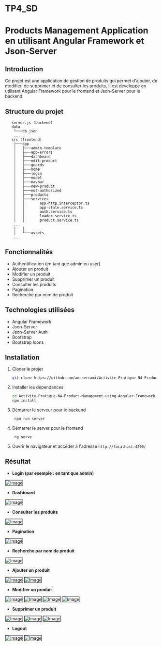 # TP4_SD
# Products Management Application en utilisant Angular Framework et Json-Server

## Introduction

Ce projet est une application de gestion de produits qui permet d'ajouter, de modifier, de supprimer et de consulter les produits. Il est développé en utilisant Angular Framework pour le frontend et Json-Server pour le backend.

## Structure du projet

```
   server.js (backend)
   data
    └───db.json
    ...
   src (frontend)
    ├───app
    │   ├───admin-template
    │   ├───app-errors
    │   ├───dashboard
    │   ├───edit-product
    │   ├───guards
    │   ├───home
    │   ├───login
    │   ├───model
    │   ├───navbar
    │   ├───new-product
    │   ├───not-authorized
    │   ├───products
    │   ├───services
    │   │       app-http.interceptor.ts
    │   │       app-state.service.ts
    │   │       auth.service.ts
    │   │       loader.service.ts
    │   │       product.service.ts
    ...
    │   │          
    │   └───assets
    ...        
```

## Fonctionnalités

- Authentification (en tant que admin ou user)
- Ajouter un produit
- Modifier un produit
- Supprimer un produit
- Consulter les produits
- Pagination
- Recherche par nom de produit

## Technologies utilisées

- Angular Framework
- Json-Server
- Json-Server Auth
- Bootstrap
- Bootstrap Icons

## Installation

1. Cloner le projet

   ```bash
   git clone https://github.com/anaserrami/Activite-Pratique-N4-Product-Management-using-Angular-Framework.git
    ```
2. Installer les dépendances

   ```bash
   cd Activite-Pratique-N4-Product-Management-using-Angular-Framework
   npm install
   ```
   
3. Démarrer le serveur pour le backend

   ```bash
    npm run server
    ```
   
4. Démarrer le server pour le frontend

   ```bash
    ng serve
    ```
   
5. Ouvrir le navigateur et accéder à l'adresse `http://localhost:4200/`

## Résultat

- **Login (par exemple : en tant que admin)**

<img src="src/assets/img.png" alt="Image" style="border: 1px solid black;">


- **Dashboard**

<img src="src/assets/img_1.png" alt="Image" style="border: 1px solid black;">

- **Consulter les produits**

<img src="src/assets/img_2.png" alt="Image" style="border: 1px solid black;">

- **Pagination**

<img src="src/assets/img_3.png" alt="Image" style="border: 1px solid black;">

- **Recherche par nom de produit**

<img src="src/assets/img_4.png" alt="Image" style="border: 1px solid black;">

- **Ajouter un produit**

<img src="src/assets/img_5.png" alt="Image" style="border: 1px solid black;">
<img src="src/assets/img_6.png" alt="Image" style="border: 1px solid black;">

- **Modifier un produit**

<img src="src/assets/img_7.png" alt="Image" style="border: 1px solid black;">
<img src="src/assets/img_8.png" alt="Image" style="border: 1px solid black;">
<img src="src/assets/img_9.png" alt="Image" style="border: 1px solid black;">
<img src="src/assets/img_10.png" alt="Image" style="border: 1px solid black;">

- **Supprimer un produit**

<img src="src/assets/img_11.png" alt="Image" style="border: 1px solid black;">
<img src="src/assets/img_12.png" alt="Image" style="border: 1px solid black;">
<img src="src/assets/img_13.png" alt="Image" style="border: 1px solid black;">

- **Logout**

<img src="src/assets/img_14.png" alt="Image" style="border: 1px solid black;">
<img src="src/assets/img_15.png" alt="Image" style="border: 1px solid black;">
